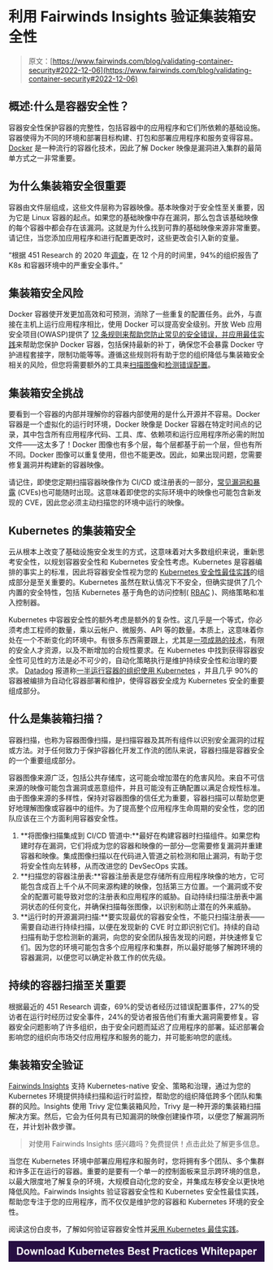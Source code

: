 # 利用 Fairwinds Insights 验证集装箱安全性

> 原文：[https://www.fairwinds.com/blog/validating-container-security#2022-12-06](https://www.fairwinds.com/blog/validating-container-security#2022-12-06)

 ## 概述:什么是容器安全性？

容器安全性保护容器的完整性，包括容器中的应用程序和它们所依赖的基础设施。容器使得为不同的环境和部署目标构建、打包和部署应用程序和服务变得容易。 [Docker](https://www.docker.com/) 是一种流行的容器化技术，因此了解 Docker 映像是漏洞进入集群的最简单方式之一非常重要。

## 为什么集装箱安全很重要

容器由文件层组成，这些文件层称为容器映像。基本映像对于安全性至关重要，因为它是 Linux 容器的起点。如果您的基础映像中存在漏洞，那么包含该基础映像的每个容器中都会存在该漏洞。这就是为什么找到可靠的基础映像来源非常重要。请记住，当您添加应用程序和进行配置更改时，这些更改会引入新的变量。

“根据 451 Research 的 2020 年[调查](https://www.stackrox.com/press-releases/2020/02/stackrox-report-reveals-that-container-and-kubernetes-security-concerns-are-inhibiting-business-innovation/)，在 12 个月的时间里，94%的组织报告了 K8s 和容器环境中的严重安全事件。”

## 集装箱安全风险

Docker 容器使开发更加高效和可预测，消除了一些重复的配置任务。此外，与直接在主机上运行应用程序相比，使用 Docker 可以提高安全级别。开放 Web 应用安全项目(OWASP)提供了 [12 条规则来帮助您防止常见的安全错误，并应用最佳实践](https://cheatsheetseries.owasp.org/cheatsheets/Docker_Security_Cheat_Sheet.html)来帮助您保护 Docker 容器，包括保持最新的补丁，确保您不会暴露 Docker 守护进程套接字，限制功能等等。遵循这些规则将有助于您的组织降低与集装箱安全相关的风险，但您将需要额外的工具来[扫描图像](https://insights.docs.fairwinds.com/first-steps/container-security/)和[检测错误配置](/insights)。

## 集装箱安全挑战

要看到一个容器的内部并理解你的容器内部使用的是什么开源并不容易。Docker 容器是一个虚拟化的运行时环境，Docker 映像是 Docker 容器在特定时间点的记录，其中包含所有应用程序代码、工具、库、依赖项和运行应用程序所必需的附加文件——这太多了！Docker 图像也有多个层，每个层都基于前一个层，但也有所不同。Docker 图像可以重复使用，但也不能更改。因此，如果出现问题，您需要修复漏洞并构建新的容器映像。

请记住，即使您定期扫描容器映像作为 CI/CD 或注册表的一部分，[常见漏洞和暴露](https://cve.mitre.org/) (CVEs)也可能随时出现。这意味着即使您的实际环境中的映像也可能包含新发现的 CVE，因此您必须主动扫描您的环境中运行的映像。

## Kubernetes 的集装箱安全

云从根本上改变了基础设施安全发生的方式，这意味着对大多数组织来说，重新思考安全性，以规划容器安全性和 Kubernetes 安全性考虑。Kubernetes 是容器编排的事实上的标准，因此将容器安全性视为您的 [Kubernetes 安全性最佳实践](/kubernetes-best-practices-comprehensive-white-paper)的组成部分是至关重要的。Kubernetes 虽然在默认情况下不安全，但确实提供了几个内置的安全特性，包括 Kubernetes 基于角色的访问控制( [RBAC](/blog/introducing-rbac-manager-simplifying-kubernetes-rbac-management) )、网络策略和准入控制器。

Kubernetes 中容器安全性的额外考虑是额外的复杂性。这几乎是一个等式，你必须考虑工程师的数量，乘以云帐户、微服务、API 等的数量。本质上，这意味着你处在一个不断变化的环境中。有很多东西需要跟上，尤其是[一项成熟的技术](https://www.fairwinds.com/kubernetes-maturity-model)，有限的安全人才资源，以及不断增加的合规性要求。在 Kubernetes 中找到获得容器安全性可见性的方法是必不可少的，自动化策略执行是维护持续安全性和治理的要求。 [Datadog](https://www.fairwinds.com/blog/prevent-risk-monitor-kubernetes-fairwinds-datadog) 报道称[一半运行容器的组织使用 Kubernetes](https://www.datadoghq.com/container-report/) ，并且几乎 90%的容器被编排为自动化容器部署和维护，使得容器安全成为 Kubernetes 安全的重要组成部分。

## 什么是集装箱扫描？

容器扫描，也称为容器图像扫描，是扫描容器及其所有组件以识别安全漏洞的过程或方法。对于任何致力于保护容器化开发工作流的团队来说，容器扫描是容器安全的一个重要组成部分。

容器图像来源广泛，包括公共存储库，这可能会增加潜在的危害风险。来自不可信来源的映像可能包含漏洞或恶意组件，并且可能没有正确配置以满足合规性标准。由于图像来源的多样性，保持对容器图像的信任尤为重要，容器扫描可以帮助您更好地理解图像或容器中的组件。为了提高整个应用程序生命周期的安全性，您的团队应该在三个方面利用容器安全性。

1.  **将图像扫描集成到 CI/CD 管道中:**最好在构建容器时扫描组件。如果您构建时存在漏洞，它们将成为您的容器和映像的一部分—您需要修复漏洞并重建容器和映像。集成图像扫描以在代码进入管道之前检测和阻止漏洞，有助于您将安全性向左转移，从而改进您的 DevSecOps 实践。
2.  **扫描您的容器注册表:**容器注册表是您存储所有应用程序映像的地方，它可能包含成百上千个从不同来源构建的映像，包括第三方位置。一个漏洞或不安全的配置可能导致对您的注册表和应用程序的威胁。自动持续扫描注册表中漏洞状态的任何变化，并确保扫描每张图像，以识别和防止潜在的外来威胁。
3.  **运行时的开源漏洞扫描:**要实现最优的容器安全性，不能只扫描注册表——需要自动进行持续扫描，以便在发现新的 CVE 时立即识别它们。持续的自动扫描有助于您检测新的漏洞，向您的安全团队报告发现的问题，并快速修复它们。因为您的环境可能包含多个应用程序和集群，所以最好能够了解跨环境的容器漏洞，以便您可以确定补救工作的优先级。

## 持续的容器扫描至关重要

根据最近的 451 Research 调查，69%的受访者经历过错误配置事件，27%的受访者在运行时经历过安全事件，24%的受访者报告他们有重大漏洞需要修复。容器安全问题影响了许多组织，由于安全问题而延迟了应用程序的部署。延迟部署会影响您的组织向市场交付应用程序和服务的能力，并可能影响您的底线。

## 集装箱安全验证

[Fairwinds Insights](/insights) 支持 Kubernetes-native 安全、策略和治理，通过为您的 Kubernetes 环境提供持续扫描和运行时监控，帮助您的组织降低跨多个团队和集群的风险。Insights 使用 Trivy 定位集装箱风险，Trivy 是一种开源的集装箱扫描解决方案。然后，它会为任何具有已知漏洞的映像创建操作项，以便您了解漏洞所在，并计划补救步骤。

> 对使用 Fairwinds Insights 感兴趣吗？免费提供！点击此处了解更多信息。

当您在 Kubernetes 环境中部署应用程序和服务时，您将拥有多个团队、多个集群和许多正在运行的容器。重要的是要有一个单一的控制面板来显示跨环境的信息，以最大限度地了解复杂的环境，大规模自动化您的安全，并集成左移安全以更快地降低风险。Fairwinds Insights 验证容器安全性和 Kubernetes 安全性最佳实践，帮助您专注于您的应用程序，而不仅仅是维护您的容器和 Kubernetes 环境的安全性。

阅读这份白皮书，了解如何验证容器安全性并[采用 Kubernetes 最佳实践](/kubernetes-best-practices-comprehensive-white-paper)。

[![Download Kubernetes Best Practices Whitepaper](img/c38df324d5163c7ccc9c6b998a78ad26.png)](https://cta-redirect.hubspot.com/cta/redirect/2184645/cb39a009-a458-4282-9211-41e010cb3376)